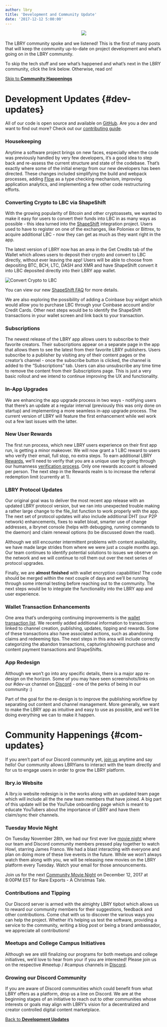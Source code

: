 ```yaml
---
author: lbry
title: 'Development and Community Update'
date: '2017-12-12 5:00:00'
---
```

<center><img src="https://spee.ch/53640dcec6744ce9da9b326fe44f9d6e7572be83/LBRYteam.jpg"/></center>
<br>
The LBRY community spoke and we listened! This is the first of many posts that will keep the community up-to-date on project development and what’s going on in the LBRY community. 

To skip the tech stuff and see what’s happened and what’s next in the LBRY community, click the link below. Otherwise, read on!

[Skip to **Community Happenings**](#com-updates)

# Development Updates  {#dev-updates}
All of our code is open source and available on [GitHub](https://github.com/lbryio). Are you a dev and want to find out more? Check out our [contributing guide](https://lbry.io/faq/contributing). 

### Housekeeping
Anytime a software project brings on new faces, especially when the code was previously handled by very few developers, it’s a good idea to step back and re-assess the current structure and state of the codebase. That’s exactly where some of the initial energy from our new developers has been directed. These changes included simplifying the build and webpack processes, adding [Flow](https://hackernoon.com/type-checking-in-javascript-getting-started-with-flow-8532c11aceb3) as a type checking mechanism, improving application analytics, and implementing a few other code restructuring efforts. 

### Converting Crypto to LBC via ShapeShift
With the growing popularity of Bitcoin and other cryptoassets, we wanted to make it easy for users to convert their funds into LBC in as many ways as possible - this idea turned into the [ShapeShift](https://shapeshift.io) integration project. Users used to have to register on one of the exchanges, like Poloniex or Bittrex, to acquire additional LBC - now they can get as much as they want right in the app.

The latest version of LBRY now has an area in the Get Credits tab of the Wallet which allows users to deposit their crypto and convert to LBC directly, without ever leaving the app! Users will be able to choose from depositing BTC, BCH, LTC, DASH and XMR and have ShapeShift convert it into LBC deposited directly into their LBRY app wallet. 

![Convert Crypto to LBC](https://spee.ch/3/convertcrypto1.JPG)

You can view our new [ShapeShift FAQ](https://lbry.io/faq/shapeshift) for more details.

We are also exploring the possibility of adding a Coinbase buy widget which would allow you to purchase LBC through your Coinbase account and/or Credit Cards. Other next steps would be to identify the ShapeShift transactions in your wallet screen and link back to your transaction.

### Subscriptions
The newest release of the LBRY app allows users to subscribe to their favorite creators. Their subscriptions appear on a separate page in the app that allows them to see the latest from their favorite LBRY publishers. Users subscribe to a publisher by visiting any of their content pages or the creator’s channel - once the subscribe button is clicked, the channel is added to the “Subscriptions” tab. Users can also unsubscribe any time time to remove the content from their Subscriptions page. This is just a very basic rollout and we intend to continue improving the UX and functionality. 

### In-App Upgrades
We are enhancing the app upgrade process in two ways - notifying users that there’s an update at a regular interval (previously this was only done on startup) and implementing a more seamless in-app upgrade process. The current version of LBRY will feature the first enhancement while wel work out a few last issues with the latter.

### New User Rewards
The first run process, which new LBRY users experience on their first app run, is getting a minor makeover. We will now grant a 1 LBC reward to users who verify their email, full stop, no extra steps. To earn additional LBRY [Rewards](https://lbry.io/faq/rewards), we’ll need to verify that you are a unique user by going through our humanness [verification process](https://lbry.io/faq/identity-requirements). Only one rewards account is allowed per person. The next step in the Rewards realm is to increase the referral redemption limit (currently at 1).  

### LBRY Protocol Updates
Our original goal was to deliver the most recent app release with an updated LBRY protocol version, but we ran into unexpected trouble making a rather large change to the file_list function to work properly with the app. The next set of protocol updates will also include additional DHT (our P2P network) enhancements, fixes to wallet bloat, smarter use of change addresses, a lbrynet console (helps with debugging, running commands to the daemon) and claim renewal options (to be discussed down the road). 

Although we still encounter intermittent problems with content availability, we have made large strides from where we were just a couple months ago. Our team continues to identify potential solutions to issues we observe on the network and we will continue to roll them out over the next series of protocol upgrades.

Finally, we are **almost finished** with wallet encryption capabilities! The code should be merged within the next couple of days and we’ll be running through some internal testing before reaching out to the community. The next steps would be to integrate the functionality into the LBRY app and user experience. 

### Wallet Transaction Enhancements
One area that’s undergoing continuing improvements is the [wallet transaction list](https://lbry.io/faq/transaction-types). We recently added additional information to transactions linked to channel creation, publishing, updates, tipping and rewards. Some of these transactions also have associated actions, such as abandoning claims and redeeming tips. The next steps in this area will include correctly categorizing the abandon transactions, capturing/showing purchase and content payment transactions and ShapeShifts. 


### App Redesign
Although we won’t go into any specific details, there is a major app re-design on the horizon. Some of you may have seen screenshots/links on our #dev-ux channel on [Discord](https://chat.lbry.io) - one of the perks of being in our community :)

Part of the goal for the re-design is to improve the publishing workflow by separating out content and channel management. More generally, we want to make the LBRY app as intuitive and easy to use as possible, and we’ll be doing everything we can to make it happen.  

# Community Happenings {#com-updates}
If you aren’t part of our Discord community yet, [join us](https://chat.lbry.io) anytime and say hello! Our community allows LBRYians to interact with the team directly and for us to engage users in order to grow the LBRY platform. 

### lbry.io Website
A lbry.io website redesign is in the works along with an updated team page which will include all the the new team members that have joined. A big part of this update will be the YouTube onboarding page which is meant to educate YouTubers about the importance of LBRY and have them claim/sync their channels. 

### Tuesday Movie Night
On Tuesday November 28th, we had our first ever live [movie night](https://lbry.io/news/howl-with-us) where our team and Discord community members pressed play together to watch Howl, starring James Franco. We had a blast interacting with everyone and plan on doing more of these live events in the future. While we won’t always watch them along with you, we will be releasing new movies on the LBRY platform every Tuesday. Watch your email for those announcements.

Join us for the next [Community Movie Night](https://lbry.io/news/a-very-special-holiday-special) on December 12, 2017 at 8:00PM EST for Rare Exports - A Christmas Tale.

### Contributions and Tipping
Our Discord server is armed with the almighty LBRY tipbot which allows us to reward our community members for their suggestions, feedback and other contributions. Come chat with us to discover the various ways you can help the project. Whether it’s helping us test the software, providing a service to the community, writing a blog post or being a brand ambassador, we appreciate all contributions! 

### Meetups and College Campus Initiatives
Although we are still finalizing our programs for both meetups and college initiatives, we’d love to hear from your if you are interested! Please join us on the respective #meetup / #campus channels in [Discord](https//chat.lbry.io).

### Growing our Discord Community
If you are aware of Discord communities which could benefit from what LBRY offers as a platform, drop us a line on Discord. We are at the beginning stages of an initiative to reach out to other communities whose interests or goals may align with LBRY’s vision for a decentralized and creator controlled digital content marketplace. 

[Back to **Development Updates**](#dev-updates)
